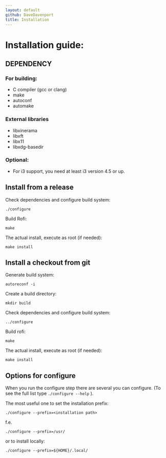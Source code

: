 ```yaml
---
layout: default
github: DaveDavenport
title: Installation
---
```

# Installation guide:

## DEPENDENCY

### For building:

* C compiler (gcc or clang)
* make
* autoconf
* automake

### External libraries

* libxinerama
* libxft
* libx11
* libxdg-basedir

### Optional:

* For i3 support, you need at least i3 version 4.5 or up.



Install from a release
----------------------

Check dependencies and configure build system:

```
./configure
```

Build Rofi:

```
make
```

The actual install, execute as root (if needed):

```
make install
```


Install a checkout from git
---------------------------

Generate build system:

```
autoreconf -i
```

Create a build directory:

```
mkdir build
```

Check dependencies and configure build system:

```
../configure
```

Build rofi:

```
make
```

The actual install, execute as root (if needed):

```
make install
```


Options for configure
---------------------

When you run the configure step there are several you can configure. (To see the full list type
`./configure --help` ).

The most useful one to set the installation prefix:

```
./configure --prefix=<installation path>
```

f.e.

```
./configure --prefix=/usr/
```

or to install locally:

```
./configure --prefix=${HOME}/.local/
```

